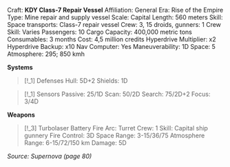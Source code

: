 Craft: **KDY Class-7 Repair Vessel**
Affiliation: General
Era: Rise of the Empire
Type: Mine repair and supply vessel
Scale: Capital
Length: 560 meters
Skill: Space transports: Class-7 repair vessel
Crew: 3, 15 droids, gunners: 1
Crew Skill: Varies
Passengers: 10
Cargo Capacity: 400,000 metric tons
Consumables: 3 months
Cost: 4,5 million credits
Hyperdrive Multiplier: x2
Hyperdrive Backup: x10
Nav Computer: Yes
Maneuverability: 1D
Space: 5
Atmosphere: 295; 850 kmh

**Systems**
> [!_1] Defenses
> Hull: 5D+2
> Shields: 1D

> [!_1] Sensors
> Passive: 25/1D
> Scan: 50/2D
> Search: 75/2D+2
> Focus: 3/4D

**Weapons**
> [!_3] Turbolaser Battery
> Fire Arc: Turret
> Crew: 1
> Skill: Capital ship gunnery
> Fire Control: 3D
> Space Range: 3-15/36/75
> Atmosphere Range: 6-15/72/150 km
> Damage: 5D


*Source: Supernova (page 80)*